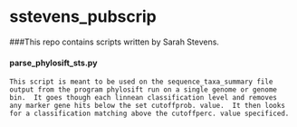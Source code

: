 # sstevens_pubscrip

###This repo contains scripts written by Sarah Stevens.


#### parse_phylosift_sts.py
	This script is meant to be used on the sequence_taxa_summary file
	output from the program phylosift run on a single genome or genome
	bin.  It goes though each linnean classification level and removes
	any marker gene hits below the set cutoffprob. value.  It then looks
	for a classification matching above the cutoffperc. value specificed.
